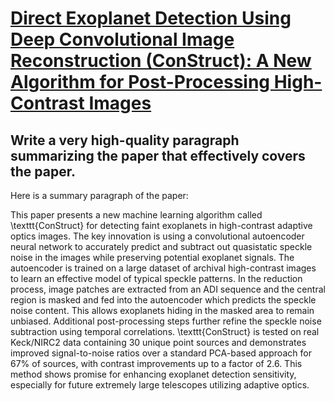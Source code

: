 # [Direct Exoplanet Detection Using Deep Convolutional Image Reconstruction   (ConStruct): A New Algorithm for Post-Processing High-Contrast Images](https://arxiv.org/abs/2312.03671)

## Write a very high-quality paragraph summarizing the paper that effectively covers the paper.

 Here is a summary paragraph of the paper:

This paper presents a new machine learning algorithm called \texttt{ConStruct} for detecting faint exoplanets in high-contrast adaptive optics images. The key innovation is using a convolutional autoencoder neural network to accurately predict and subtract out quasistatic speckle noise in the images while preserving potential exoplanet signals. The autoencoder is trained on a large dataset of archival high-contrast images to learn an effective model of typical speckle patterns. In the reduction process, image patches are extracted from an ADI sequence and the central region is masked and fed into the autoencoder which predicts the speckle noise content. This allows exoplanets hiding in the masked area to remain unbiased. Additional post-processing steps further refine the speckle noise subtraction using temporal correlations. \texttt{ConStruct} is tested on real Keck/NIRC2 data containing 30 unique point sources and demonstrates improved signal-to-noise ratios over a standard PCA-based approach for 67% of sources, with contrast improvements up to a factor of 2.6. This method shows promise for enhancing exoplanet detection sensitivity, especially for future extremely large telescopes utilizing adaptive optics.
